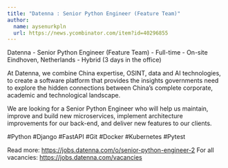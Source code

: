```yaml
---
title: "Datenna : Senior Python Engineer (Feature Team)"
author:
  name: aysenurkpln
  url: https://news.ycombinator.com/item?id=40296855
---
```

Datenna - Senior Python Engineer (Feature Team) - Full-time - On-site Eindhoven, Netherlands - Hybrid (3 days in the office)

At Datenna, we combine China expertise, OSINT, data and AI technologies, to create a software platform that provides the insights governments need to explore the hidden connections between China’s complete corporate, academic and technological landscape.

We are looking for a Senior Python Engineer who will help us maintain, improve and build new microservices, implement architecture improvements for our back-end, and deliver new features to our clients.

#Python #Django #FastAPI #Git #Docker #Kubernetes #Pytest

Read more: <a href="https:&#x2F;&#x2F;jobs.datenna.com&#x2F;o&#x2F;senior-python-engineer-2" rel="nofollow">https:&#x2F;&#x2F;jobs.datenna.com&#x2F;o&#x2F;senior-python-engineer-2</a> For all vacancies: <a href="https:&#x2F;&#x2F;jobs.datenna.com&#x2F;vacancies" rel="nofollow">https:&#x2F;&#x2F;jobs.datenna.com&#x2F;vacancies</a>
